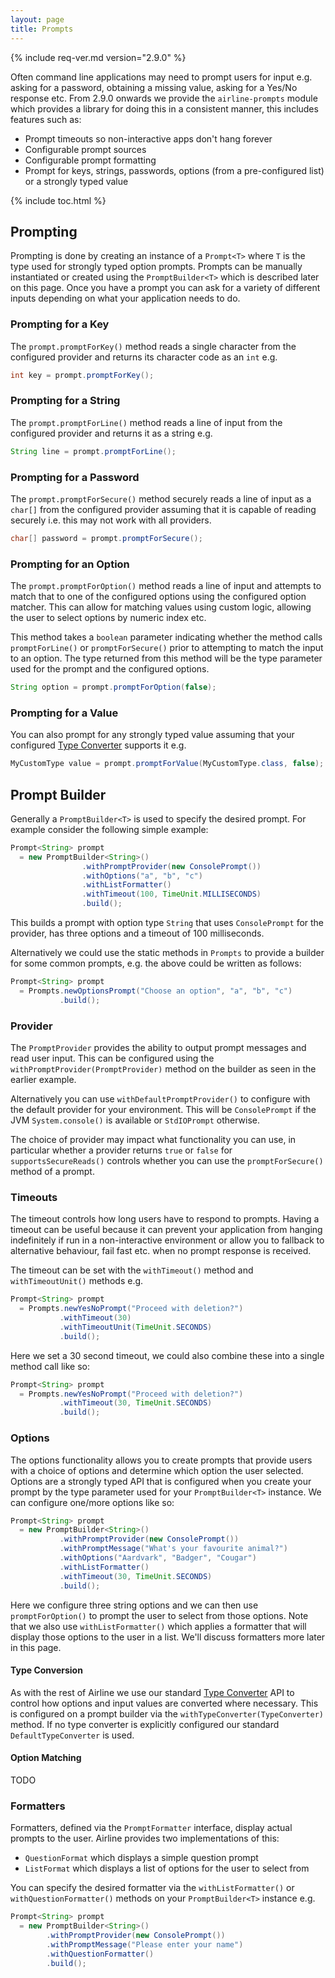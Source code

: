 ```yaml
---
layout: page
title: Prompts
---
```


{% include req-ver.md version="2.9.0" %}

Often command line applications may need to prompt users for input e.g. asking for a password, obtaining a missing value, asking for a Yes/No response etc.  From 2.9.0 onwards we provide the `airline-prompts` module which provides a library for doing this in a consistent manner, this includes features such as:

- Prompt timeouts so non-interactive apps don't hang forever
- Configurable prompt sources
- Configurable prompt formatting
- Prompt for keys, strings, passwords, options (from a pre-configured list) or a strongly typed value

{% include toc.html %}

## Prompting

Prompting is done by creating an instance of a `Prompt<T>` where `T` is the type used for strongly typed option prompts.  Prompts can be manually instantiated or created using the `PromptBuilder<T>` which is described later on this page.  Once you have a prompt you can ask for a variety of different inputs depending on what your application needs to do.

### Prompting for a Key

The `prompt.promptForKey()` method reads a single character from the configured provider and returns its character code as an `int` e.g.

```java
int key = prompt.promptForKey();
```
### Prompting for a String

The `prompt.promptForLine()` method reads a line of input from the configured provider and returns it as a string e.g.

```java
String line = prompt.promptForLine();
```
 
### Prompting for a Password

The `prompt.promptForSecure()` method securely reads a line of input as a `char[]` from the configured provider assuming that it is capable of reading securely i.e. this may not work with all providers.

```java
char[] password = prompt.promptForSecure();
```

### Prompting for an Option

The `prompt.promptForOption()` method reads a line of input and attempts to match that to one of the configured options using the configured option matcher.  This can allow for matching values using custom logic, allowing the user to select options by numeric index etc.

This method takes a `boolean` parameter indicating whether the method calls `promptForLine()` or `promptForSecure()` prior to attempting to match the input to an option.  The type returned from this method will be the type parameter used for the prompt and the configured options.

```java
String option = prompt.promptForOption(false);
```

### Prompting for a Value

You can also prompt for any strongly typed value assuming that your configured [Type Converter](types.html) supports it e.g.

```java
MyCustomType value = prompt.promptForValue(MyCustomType.class, false);
```

## Prompt Builder

Generally a `PromptBuilder<T>` is used to specify the desired prompt.  For example consider the following simple example:

```java
Prompt<String> prompt 
  = new PromptBuilder<String>()
                .withPromptProvider(new ConsolePrompt())
                .withOptions("a", "b", "c")
                .withListFormatter()
                .withTimeout(100, TimeUnit.MILLISECONDS)
                .build();
```
This builds a prompt with option type `String` that uses `ConsolePrompt` for the provider, has three options and a timeout of 100 milliseconds.

Alternatively we could use the static methods in `Prompts` to provide a builder for some common prompts, e.g. the above could be written as follows:

```java
Prompt<String> prompt 
  = Prompts.newOptionsPrompt("Choose an option", "a", "b", "c")
           .build();
```

### Provider

The `PromptProvider` provides the ability to output prompt messages and read user input.  This can be configured using the `withPromptProvider(PromptProvider)` method on the builder as seen in the earlier example.

Alternatively you can use `withDefaultPromptProvider()` to configure with the default provider for your environment.  This will be `ConsolePrompt` if the JVM `System.console()` is available or `StdIOPrompt` otherwise.

The choice of provider may impact what functionality you can use, in particular whether a provider returns `true` or `false` for `supportsSecureReads()` controls whether you can use the `promptForSecure()` method of a prompt.

### Timeouts

The timeout controls how long users have to respond to prompts.  Having a timeout can be useful because it can prevent your application from hanging indefinitely if run in a non-interactive environment or allow you to fallback to alternative behaviour, fail fast etc. when no prompt response is received.

The timeout can be set with the `withTimeout()` method and `withTimeoutUnit()` methods e.g.

```java
Prompt<String> prompt
  = Prompts.newYesNoPrompt("Proceed with deletion?")
           .withTimeout(30)
           .withTimeoutUnit(TimeUnit.SECONDS)
           .build();
```

Here we set a 30 second timeout, we could also combine these into a single method call like so:

```java
Prompt<String> prompt
  = Prompts.newYesNoPrompt("Proceed with deletion?")
           .withTimeout(30, TimeUnit.SECONDS)
           .build();
```

### Options

The options functionality allows you to create prompts that provide users with a choice of options and determine which option the user selected.  Options are a strongly typed API that is configured when you create your prompt by the type parameter used for your `PromptBuilder<T>` instance.  We can configure one/more options like so:

```java
Prompt<String> prompt 
  = new PromptBuilder<String>()
           .withPromptProvider(new ConsolePrompt())
           .withPromptMessage("What's your favourite animal?")
           .withOptions("Aardvark", "Badger", "Cougar")
           .withListFormatter()
           .withTimeout(30, TimeUnit.SECONDS)
           .build();
```

Here we configure three string options and we can then use `promptForOption()` to prompt the user to select from those options.  Note that we also use `withListFormatter()` which applies a formatter that will display those options to the user in a list.  We'll discuss formatters more later in this page.

#### Type Conversion

As with the rest of Airline we use our standard [Type Converter](types.html) API to control how options and input values are converted where necessary.  This is configured on a prompt builder via the `withTypeConverter(TypeConverter)` method.  If no type converter is explicitly configured  our standard `DefaultTypeConverter` is used.

#### Option Matching

TODO

### Formatters

Formatters, defined via the `PromptFormatter` interface, display actual prompts to the user.  Airline provides two implementations of this:

- `QuestionFormat` which displays a simple question prompt
- `ListFormat` which displays a list of options for the user to select from

You can specify the desired formatter via the `withListFormatter()` or `withQuestionFormatter()` methods on your `PromptBuilder<T>` instance e.g.

```java
Prompt<String> prompt 
  = new PromptBuilder<String>()
        .withPromptProvider(new ConsolePrompt())
        .withPromptMessage("Please enter your name")
        .withQuestionFormatter()
        .build();
```
